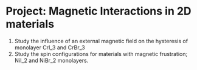 # Project: Magnetic Interactions in 2D materials

1) Study the influence of an external magnetic field on the hysteresis of monolayer CrI_3 and CrBr_3
2) Study the spin configurations for materials with magnetic frustration; NiI_2 and NiBr_2 monolayers.
